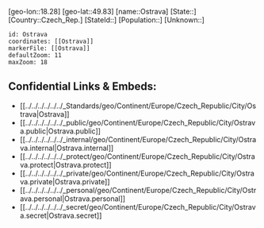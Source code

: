 ﻿---
location: [49.83,18.28]
mapzoom: [7,12] 
mapmarker: city 
type: City
tags:
- geo/City


SpocWebEntityId: 33180
isDeleted: false
confidential: public

---
[geo-lon::18.28]
[geo-lat::49.83]
[name::Ostrava]
[State::]
[Country::Czech_Rep.]
[StateId::]
[Population::]
[Unknown::]


```leaflet
id: Ostrava
coordinates: [[Ostrava]]
markerFile: [[Ostrava]]
defaultZoom: 11 
maxZoom: 18
```


## Confidential Links & Embeds: 
- [[../../../../../../_Standards/geo/Continent/Europe/Czech_Republic/City/Ostrava|Ostrava]] 
- [[../../../../../../_public/geo/Continent/Europe/Czech_Republic/City/Ostrava.public|Ostrava.public]] 
- [[../../../../../../_internal/geo/Continent/Europe/Czech_Republic/City/Ostrava.internal|Ostrava.internal]] 
- [[../../../../../../_protect/geo/Continent/Europe/Czech_Republic/City/Ostrava.protect|Ostrava.protect]] 
- [[../../../../../../_private/geo/Continent/Europe/Czech_Republic/City/Ostrava.private|Ostrava.private]] 
- [[../../../../../../_personal/geo/Continent/Europe/Czech_Republic/City/Ostrava.personal|Ostrava.personal]] 
- [[../../../../../../_secret/geo/Continent/Europe/Czech_Republic/City/Ostrava.secret|Ostrava.secret]] 
